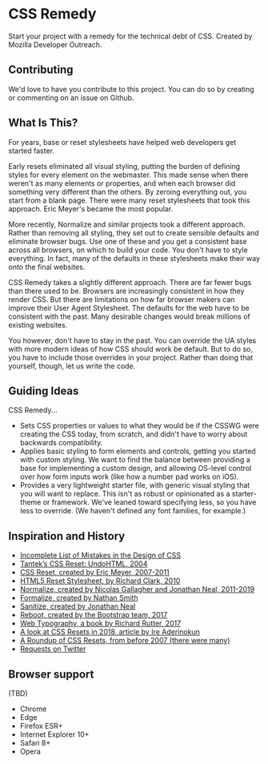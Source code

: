 # CSS Remedy

Start your project with a remedy for the technical debt of CSS. Created by Mozilla Developer Outreach. 


## Contributing

We'd love to have you contribute to this project. You can do so by creating or commenting on an issue on Github. 


## What Is This? 

For years, base or reset stylesheets have helped web developers get started faster. 

Early resets eliminated all visual styling, putting the burden of defining styles for every element on the webmaster. This made sense when there weren't as many elements or  properties, and when each browser did something very different than the others. By zeroing everything out, you start from a blank page. There were many reset stylesheets that took this approach. Eric Meyer's became the most popular. 

More recently, Normalize and similar projects took a different approach. Rather than removing all styling, they set out to create sensible defaults and eliminate browser bugs. Use one of these and you get a consistent base across all browsers, on which to build your code. You don't have to style everything. In fact, many of the defaults in these stylesheets make their way onto the final websites.

CSS Remedy takes a slightly different approach. There are far fewer bugs than there used to be. Browsers are increasingly consistent in how they render CSS. But there are limitations on how far browser makers can improve their User Agent Stylesheet. The defaults for the  web have to be consistent with the past. Many desirable changes would break millions of existing websites. 

You however, don't have to stay in the past. You can override the UA styles with more modern ideas of how CSS should work be default. But to do so, you have to include those overrides in your project. Rather than doing that yourself, though, let us write the code. 


## Guiding Ideas

CSS Remedy...
* Sets CSS properties or values to what they would be if the CSSWG were creating the CSS today, from scratch, and didn't have to worry about backwards compatibility.
* Applies basic styling to form elements and controls, getting you started with custom styling. We want to find the balance between providing a base for implementing a custom design, and allowing OS-level control over how form inputs work (like how a number pad works on iOS). 
* Provides a very lightweight starter file, with generic visual styling that you will want to replace. This isn't as robust or opinionated as a starter-theme or framework. We've leaned toward specifying less, so you have less to override. (We haven't defined any font families, for example.)



## Inspiration and History

* [Incomplete List of Mistakes in the Design of CSS](https://wiki.csswg.org/ideas/mistakes)
* [Tantek’s CSS Reset: UndoHTML, 2004](http://tantek.com/log/2004/undohtml.css)
* [CSS Reset, created by Eric Meyer, 2007-2011](https://meyerweb.com/eric/tools/css/reset)
* [HTML5 Reset Stylesheet, by Richard Clark, 2010](http://html5doctor.com/html-5-reset-stylesheet)
* [Normalize, created by Nicolas Gallagher and Jonathan Neal, 2011-2019](http://necolas.github.io/normalize.css)
* [Formalize, created by Nathan Smith](https://formalize.me)
* [Sanitize, created by Jonathan Neal](https://csstools.github.io/sanitize.css)
* [Reboot, created by the Bootstrap team, 2017](https://getbootstrap.com/docs/4.0/content/reboot)
* [Web Typography, a book by Richard Rutter, 2017](http://book.webtypography.net)
* [A look at CSS Resets in 2018, article by Ire Aderinokun](https://bitsofco.de/a-look-at-css-resets-in-2018)
* [A Roundup of CSS Resets, from before 2007 (there were many)](https://perishablepress.com/a-killer-collection-of-global-css-reset-styles)
* [Requests on Twitter](https://twitter.com/jensimmons/status/1082396940237750272)


## Browser support
(TBD)
* Chrome
* Edge
* Firefox ESR+
* Internet Explorer 10+
* Safari 8+
* Opera
